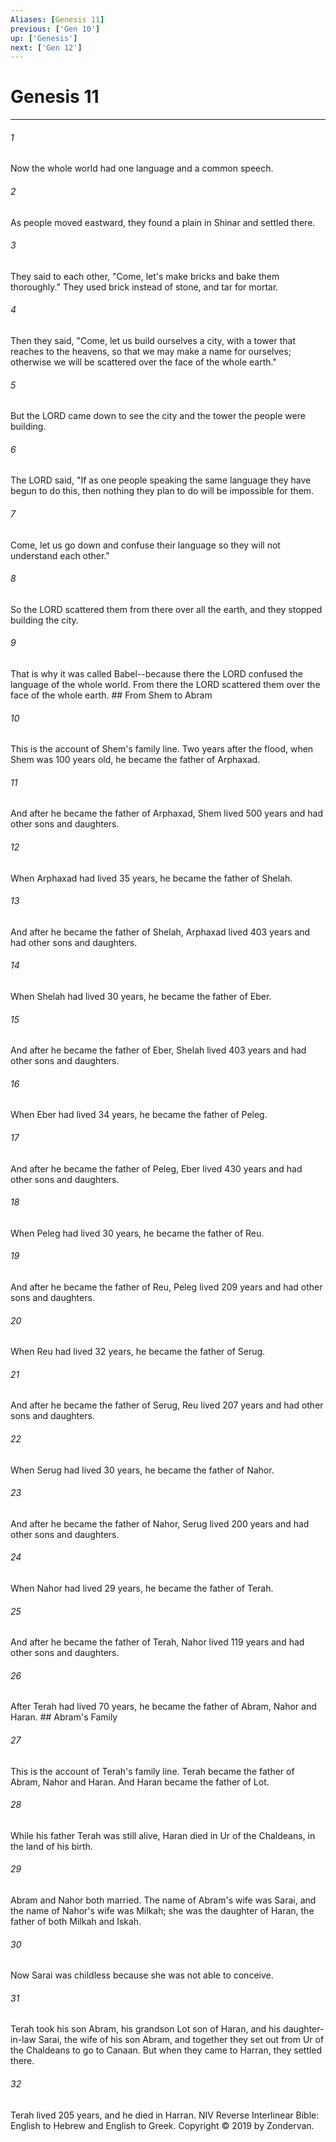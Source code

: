 ```yaml
---
Aliases: [Genesis 11]
previous: ['Gen 10']
up: ['Genesis']
next: ['Gen 12']
---
```

# Genesis 11

***


###### 1 
Now the whole world had one language and a common speech. 

###### 2 
As people moved eastward, they found a plain in Shinar and settled there. 

###### 3 
They said to each other, "Come, let's make bricks and bake them thoroughly." They used brick instead of stone, and tar for mortar. 

###### 4 
Then they said, "Come, let us build ourselves a city, with a tower that reaches to the heavens, so that we may make a name for ourselves; otherwise we will be scattered over the face of the whole earth." 

###### 5 
But the LORD came down to see the city and the tower the people were building. 

###### 6 
The LORD said, "If as one people speaking the same language they have begun to do this, then nothing they plan to do will be impossible for them. 

###### 7 
Come, let us go down and confuse their language so they will not understand each other." 

###### 8 
So the LORD scattered them from there over all the earth, and they stopped building the city. 

###### 9 
That is why it was called Babel--because there the LORD confused the language of the whole world. From there the LORD scattered them over the face of the whole earth. ## From Shem to Abram 

###### 10 
This is the account of Shem's family line. Two years after the flood, when Shem was 100 years old, he became the father of Arphaxad. 

###### 11 
And after he became the father of Arphaxad, Shem lived 500 years and had other sons and daughters. 

###### 12 
When Arphaxad had lived 35 years, he became the father of Shelah. 

###### 13 
And after he became the father of Shelah, Arphaxad lived 403 years and had other sons and daughters. 

###### 14 
When Shelah had lived 30 years, he became the father of Eber. 

###### 15 
And after he became the father of Eber, Shelah lived 403 years and had other sons and daughters. 

###### 16 
When Eber had lived 34 years, he became the father of Peleg. 

###### 17 
And after he became the father of Peleg, Eber lived 430 years and had other sons and daughters. 

###### 18 
When Peleg had lived 30 years, he became the father of Reu. 

###### 19 
And after he became the father of Reu, Peleg lived 209 years and had other sons and daughters. 

###### 20 
When Reu had lived 32 years, he became the father of Serug. 

###### 21 
And after he became the father of Serug, Reu lived 207 years and had other sons and daughters. 

###### 22 
When Serug had lived 30 years, he became the father of Nahor. 

###### 23 
And after he became the father of Nahor, Serug lived 200 years and had other sons and daughters. 

###### 24 
When Nahor had lived 29 years, he became the father of Terah. 

###### 25 
And after he became the father of Terah, Nahor lived 119 years and had other sons and daughters. 

###### 26 
After Terah had lived 70 years, he became the father of Abram, Nahor and Haran. ## Abram's Family 

###### 27 
This is the account of Terah's family line. Terah became the father of Abram, Nahor and Haran. And Haran became the father of Lot. 

###### 28 
While his father Terah was still alive, Haran died in Ur of the Chaldeans, in the land of his birth. 

###### 29 
Abram and Nahor both married. The name of Abram's wife was Sarai, and the name of Nahor's wife was Milkah; she was the daughter of Haran, the father of both Milkah and Iskah. 

###### 30 
Now Sarai was childless because she was not able to conceive. 

###### 31 
Terah took his son Abram, his grandson Lot son of Haran, and his daughter-in-law Sarai, the wife of his son Abram, and together they set out from Ur of the Chaldeans to go to Canaan. But when they came to Harran, they settled there. 

###### 32 
Terah lived 205 years, and he died in Harran. NIV Reverse Interlinear Bible: English to Hebrew and English to Greek. Copyright © 2019 by Zondervan.
